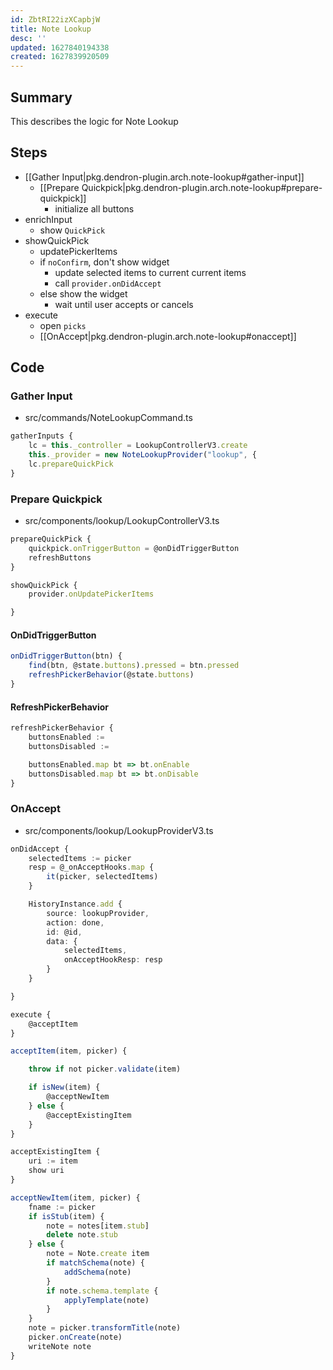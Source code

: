 ```yaml
---
id: ZbtRI22izXCapbjW
title: Note Lookup
desc: ''
updated: 1627840194338
created: 1627839920509
---
```


## Summary

This describes the logic for Note Lookup

## Steps
- [[Gather Input|pkg.dendron-plugin.arch.note-lookup#gather-input]]
  - [[Prepare Quickpick|pkg.dendron-plugin.arch.note-lookup#prepare-quickpick]]
    - initialize all buttons
- enrichInput
  - show `QuickPick`
- showQuickPick
  - updatePickerItems
  - if `noConfirm`, don't show widget
    - update selected items to current current items
    - call `provider.onDidAccept`
  - else show the widget
    - wait until user accepts or cancels
- execute
  - open `picks`
  - [[OnAccept|pkg.dendron-plugin.arch.note-lookup#onaccept]]


## Code

### Gather Input
- src/commands/NoteLookupCommand.ts
```ts
gatherInputs {
    lc = this._controller = LookupControllerV3.create
    this._provider = new NoteLookupProvider("lookup", {
    lc.prepareQuickPick
}
```

### Prepare Quickpick
- src/components/lookup/LookupControllerV3.ts

```ts
prepareQuickPick {
    quickpick.onTriggerButton = @onDidTriggerButton
    refreshButtons
}

showQuickPick {
    provider.onUpdatePickerItems 

}
```

#### OnDidTriggerButton
```ts
onDidTriggerButton(btn) {
    find(btn, @state.buttons).pressed = btn.pressed
    refreshPickerBehavior(@state.buttons)
}
```

#### RefreshPickerBehavior
```ts
refreshPickerBehavior {
    buttonsEnabled :=
    buttonsDisabled :=

    buttonsEnabled.map bt => bt.onEnable
    buttonsDisabled.map bt => bt.onDisable
}
```

### OnAccept
- src/components/lookup/LookupProviderV3.ts
```ts
onDidAccept {
    selectedItems := picker
    resp = @_onAcceptHooks.map {
        it(picker, selectedItems)
    }

    HistoryInstance.add {
        source: lookupProvider,
        action: done,
        id: @id,
        data: {
            selectedItems,
            onAcceptHookResp: resp
        }
    }

}
```


```ts
execute {
    @acceptItem
}

acceptItem(item, picker) {

    throw if not picker.validate(item)

    if isNew(item) {
        @acceptNewItem
    } else {
        @acceptExistingItem
    }
}

acceptExistingItem {
    uri := item
    show uri
}

acceptNewItem(item, picker) {
    fname := picker
    if isStub(item) {
        note = notes[item.stub]
        delete note.stub
    } else {
        note = Note.create item
        if matchSchema(note) {
            addSchema(note)
        }
        if note.schema.template {
            applyTemplate(note)
        }
    }
    note = picker.transformTitle(note)
    picker.onCreate(note)
    writeNote note
}

```
